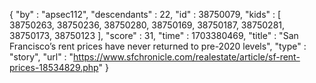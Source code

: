 {
  "by" : "apsec112",
  "descendants" : 22,
  "id" : 38750079,
  "kids" : [ 38750263, 38750236, 38750280, 38750169, 38750187, 38750281, 38750173, 38750123 ],
  "score" : 31,
  "time" : 1703380469,
  "title" : "San Francisco’s rent prices have never returned to pre-2020 levels",
  "type" : "story",
  "url" : "https://www.sfchronicle.com/realestate/article/sf-rent-prices-18534829.php"
}
